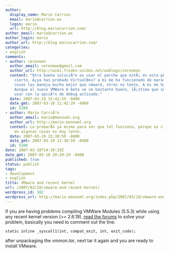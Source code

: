 ```yaml
---
author:
  display_name: Mario Carrion
  email: mario@carrion.ws
  login: mario
  url: http://blog.mariocarrion.com/
author_email: mario@carrion.ws
author_login: mario
author_url: http://blog.mariocarrion.com/
categories:
- english
comments:
- author: ceronman
  author_email: ceronman@gmail.com
  author_url: http://wiki.freaks-unidos.net/weblogs/ceronman
  content: "Otra buena soluciÃ³n es usar el parche que estÃ¡ en esta pÃ¡gina: \r\n\r\nhttp://knihovny.cvut.cz/ftp/pub/vmware/\r\n\r\nPor
    cierto, Â¿ya has probado VirtualBox? a mi me ha funcionado de maravilla. Algunas
    cosas las maneja mucho mejor que vmware, otras no tanto. A mi me ha gustado mucho.
    Aunque el nuevo VMWare 6 beta se ve bastante bueno, lÃ¡stima que sÃ³lo se pueda
    usar con la opciÃ³n de debug activado."
  date: 2007-03-18 15:42:29 -0400
  date_gmt: 2007-03-18 21:42:29 -0400
  id: 5200
- author: Mario CarriÃ³n
  author_email: mario@monouml.org
  author_url: http://mario.monouml.org
  content: Lo probarÃ© ya mismo para ver que tal funciona, porque es cierto el VMWare
    en algunas cosas es muy lento.
  date: 2007-03-19 15:38:59 -0400
  date_gmt: 2007-03-19 21:38:59 -0400
  id: 5208
date: 2007-03-18T14:29:29Z
date_gmt: 2007-03-18 20:29:29 -0400
published: true
status: publish
tags:
- development
- english
title: VMware and recent kernel
url: /2007/03/18/vmware-and-recent-kernel/
wordpress_id: 382
wordpress_url: http://mario.monouml.org/index.php/2007/03/18/vmware-and-recent-kernel/
---
```


<p>If you are having problems compiling VMWare Modules (5.5.3) while using any recent kernel version (>= 2.6.19), <a href="http://www.vmware.com/community/thread.jspa?threadID=65982&tstart=30">read the forums</a> to solve your problem, basically you need to comment out the line: </p>
<p><code lang="c">static inline _syscall1(int, compat_exit, int, exit_code); </code></p>
<p>after unpackaging the <em>vmmon.tar</em>, next tar it again and you are ready to install VMware.</p>
